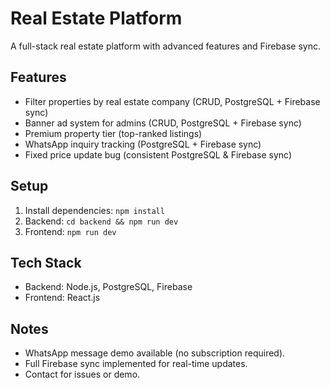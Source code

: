 # Real Estate Platform

A full-stack real estate platform with advanced features and Firebase sync.

## Features
- Filter properties by real estate company (CRUD, PostgreSQL + Firebase sync)
- Banner ad system for admins (CRUD, PostgreSQL + Firebase sync)
- Premium property tier (top-ranked listings)
- WhatsApp inquiry tracking (PostgreSQL + Firebase sync)
- Fixed price update bug (consistent PostgreSQL & Firebase sync)

## Setup
1. Install dependencies: `npm install`
2. Backend: `cd backend && npm run dev`
3. Frontend: `npm run dev`

## Tech Stack
- Backend: Node.js, PostgreSQL, Firebase
- Frontend: React.js

## Notes
- WhatsApp message demo available (no subscription required).
- Full Firebase sync implemented for real-time updates.
- Contact for issues or demo.
